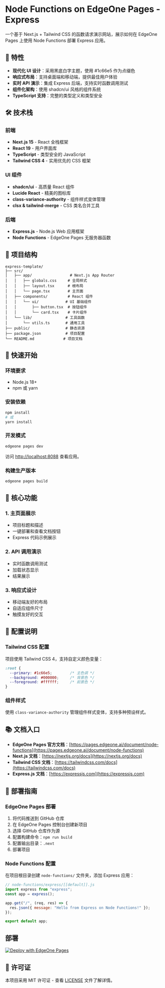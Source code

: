 # Node Functions on EdgeOne Pages - Express

一个基于 Next.js + Tailwind CSS 的函数请求演示网站，展示如何在 EdgeOne Pages 上使用 Node Functions 部署 Express 应用。

## 🚀 特性

- **现代化 UI 设计**：采用黑底白字主题，使用 #1c66e5 作为点缀色
- **响应式布局**：支持桌面端和移动端，提供最佳用户体验
- **实时 API 演示**：集成 Express 后端，支持实时函数调用测试
- **组件化架构**：使用 shadcn/ui 风格的组件系统
- **TypeScript 支持**：完整的类型定义和类型安全

## 🛠️ 技术栈

### 前端
- **Next.js 15** - React 全栈框架
- **React 19** - 用户界面库
- **TypeScript** - 类型安全的 JavaScript
- **Tailwind CSS 4** - 实用优先的 CSS 框架

### UI 组件
- **shadcn/ui** - 高质量 React 组件
- **Lucide React** - 精美的图标库
- **class-variance-authority** - 组件样式变体管理
- **clsx & tailwind-merge** - CSS 类名合并工具

### 后端
- **Express.js** - Node.js Web 应用框架
- **Node Functions** - EdgeOne Pages 无服务器函数

## 📁 项目结构

```
express-template/
├── src/
│   ├── app/                 # Next.js App Router
│   │   ├── globals.css     # 全局样式
│   │   ├── layout.tsx      # 根布局
│   │   └── page.tsx        # 主页面
│   ├── components/         # React 组件
│   │   └── ui/            # UI 基础组件
│   │       ├── button.tsx  # 按钮组件
│   │       └── card.tsx    # 卡片组件
│   └── lib/               # 工具函数
│       └── utils.ts       # 通用工具
├── public/                # 静态资源
├── package.json           # 项目配置
└── README.md             # 项目文档
```

## 🚀 快速开始

### 环境要求

- Node.js 18+ 
- npm 或 yarn

### 安装依赖

```bash
npm install
# 或
yarn install
```

### 开发模式

```bash
edgeone pages dev
```

访问 [http://localhost:8088](http://localhost:8088) 查看应用。

### 构建生产版本

```bash
edgeone pages build
```

## 🎯 核心功能

### 1. 主页面展示
- 项目标题和描述
- 一键部署和查看文档按钮
- Express 代码示例展示

### 2. API 调用演示
- 实时函数调用测试
- 加载状态显示
- 结果展示

### 3. 响应式设计
- 移动端友好的布局
- 自适应组件尺寸
- 触摸友好的交互

## 🔧 配置说明

### Tailwind CSS 配置
项目使用 Tailwind CSS 4，支持自定义颜色变量：

```css
:root {
  --primary: #1c66e5;        /* 主色调 */
  --background: #000000;     /* 背景色 */
  --foreground: #ffffff;     /* 前景色 */
}
```

### 组件样式
使用 `class-variance-authority` 管理组件样式变体，支持多种预设样式。

## 📚 文档入口

- **EdgeOne Pages 官方文档**：[https://pages.edgeone.ai/document/node-functions](https://pages.edgeone.ai/document/node-functions)
- **Next.js 文档**：[https://nextjs.org/docs](https://nextjs.org/docs)
- **Tailwind CSS 文档**：[https://tailwindcss.com/docs](https://tailwindcss.com/docs)
- **Express.js 文档**：[https://expressjs.com](https://expressjs.com)

## 🚀 部署指南

### EdgeOne Pages 部署

1. 将代码推送到 GitHub 仓库
2. 在 EdgeOne Pages 控制台创建新项目
3. 选择 GitHub 仓库作为源
4. 配置构建命令：`npm run build`
5. 配置输出目录：`.next`
6. 部署项目

### Node Functions 配置

在项目根目录创建 `node-functions/` 文件夹，添加 Express 应用：

```javascript
// node-functions/express/[[default]].js
import express from "express";
const app = express();

app.get("/", (req, res) => {
  res.json({ message: "Hello from Express on Node Functions!" });
});

export default app;
```


## 部署

[![Deploy with EdgeOne Pages](https://cdnstatic.tencentcs.com/edgeone/pages/deploy.svg)](https://console.cloud.tencent.com/edgeone/pages/new?from=github&template=express-template)


## 📄 许可证

本项目采用 MIT 许可证 - 查看 [LICENSE](LICENSE) 文件了解详情。
